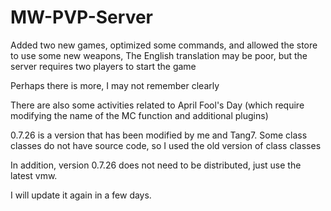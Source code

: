 # MW-PVP-Server
Added two new games, optimized some commands, and allowed the store to use some new weapons, The English translation may be poor, but the server requires two players to start the game

Perhaps there is more, I may not remember clearly

There are also some activities related to April Fool's Day (which require modifying the name of the MC function and additional plugins)

0.7.26 is a version that has been modified by me and Tang7. Some class classes do not have source code, so I used the old version of class classes

In addition, version 0.7.26 does not need to be distributed, just use the latest vmw.

I will update it again in a few days.
